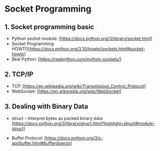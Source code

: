 # Socket Programming

## 1. Socket programming basic
* Python socket module: [https://docs.python.org/3/library/socket.html]
* Socket Programming HOWTO[https://docs.python.org/3.10/howto/sockets.html#socket-howto]
* Real Python: [https://realpython.com/python-sockets/]

## 2. TCP/IP

* TCP: [https://en.wikipedia.org/wiki/Transmission_Control_Protocol]
* WebSocket: [https://en.wikipedia.org/wiki/WebSocket]

## 3. Dealing with Binary Data
* struct - Interpret bytes as packed binary data [https://docs.python.org/3/library/struct.html?highlight=struct#module-struct]

* Buffer Protocol: [https://docs.python.org/3/c-api/buffer.html#bufferobjects]